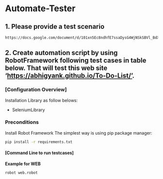 # Automate-Tester

## 1. Please provide a test scenario
```sh
https://docs.google.com/document/d/101xn5Ec8ndhfE7ssaDysG4WjNSkSBVl_BdX6kkhR7z4/edit?usp=sharing
 ```

## 2. Create automation script by using RobotFramework following test cases in table below. That will test this web site ‘https://abhigyank.github.io/To-Do-List/’. 
### [Configuration Overview]
Installation Library as follow belows:
- SeleniumLibrary
&nbsp;
###  Preconditions
Install Robot Framework
The simplest way is using pip package manager:
```sh
pip install -r requirements.txt
 ```
####  [Command Line to run testcases]
**Example for WEB**
```sh
robot web.robot
 ```